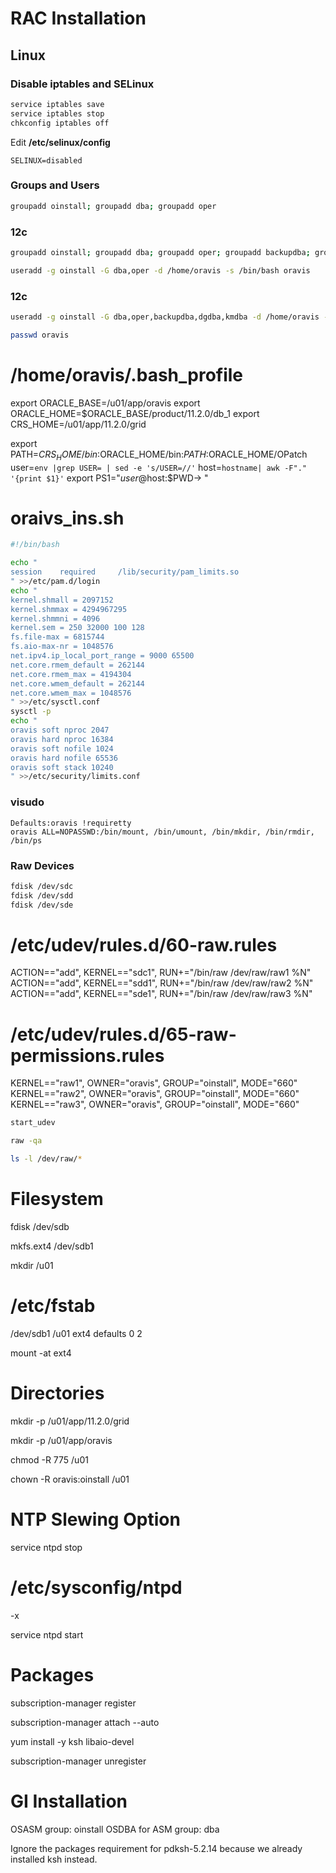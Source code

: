 # RAC Installation

## Linux

### Disable iptables and SELinux

```bash
service iptables save
service iptables stop
chkconfig iptables off
```

Edit **/etc/selinux/config**
```
SELINUX=disabled
```

### Groups and Users

```bash
groupadd oinstall; groupadd dba; groupadd oper
```

### 12c

```bash
groupadd oinstall; groupadd dba; groupadd oper; groupadd backupdba; groupadd dgdba; groupadd kmdba
```

```bash
useradd -g oinstall -G dba,oper -d /home/oravis -s /bin/bash oravis
```

### 12c

```bash
useradd -g oinstall -G dba,oper,backupdba,dgdba,kmdba -d /home/oravis -s /bin/bash oravis

passwd oravis
```

# /home/oravis/.bash_profile

export ORACLE_BASE=/u01/app/oravis
export ORACLE_HOME=$ORACLE_BASE/product/11.2.0/db_1
export CRS_HOME=/u01/app/11.2.0/grid

export PATH=$CRS_HOME/bin:$ORACLE_HOME/bin:$PATH:$ORACLE_HOME/OPatch
user=`env |grep USER= | sed -e 's/USER=//'`
host=`hostname| awk -F"." '{print $1}'`
export PS1="${user}@$host:\$PWD-> "

# oraivs_ins.sh

```bash
#!/bin/bash

echo "
session    required     /lib/security/pam_limits.so
" >>/etc/pam.d/login
echo "
kernel.shmall = 2097152
kernel.shmmax = 4294967295
kernel.shmmni = 4096
kernel.sem = 250 32000 100 128
fs.file-max = 6815744
fs.aio-max-nr = 1048576
net.ipv4.ip_local_port_range = 9000 65500
net.core.rmem_default = 262144
net.core.rmem_max = 4194304
net.core.wmem_default = 262144
net.core.wmem_max = 1048576
" >>/etc/sysctl.conf
sysctl -p
echo "
oravis soft nproc 2047
oravis hard nproc 16384
oravis soft nofile 1024
oravis hard nofile 65536
oravis soft stack 10240
" >>/etc/security/limits.conf
```

### visudo

```
Defaults:oravis !requiretty
oravis ALL=NOPASSWD:/bin/mount, /bin/umount, /bin/mkdir, /bin/rmdir, /bin/ps
```

### Raw Devices

```bash
fdisk /dev/sdc
fdisk /dev/sdd
fdisk /dev/sde
```

# /etc/udev/rules.d/60-raw.rules

ACTION=="add", KERNEL=="sdc1", RUN+="/bin/raw /dev/raw/raw1 %N"
ACTION=="add", KERNEL=="sdd1", RUN+="/bin/raw /dev/raw/raw2 %N"
ACTION=="add", KERNEL=="sde1", RUN+="/bin/raw /dev/raw/raw3 %N"

# /etc/udev/rules.d/65-raw-permissions.rules

KERNEL=="raw1", OWNER="oravis", GROUP="oinstall", MODE="660"
KERNEL=="raw2", OWNER="oravis", GROUP="oinstall", MODE="660"
KERNEL=="raw3", OWNER="oravis", GROUP="oinstall", MODE="660"

```bash
start_udev

raw -qa

ls -l /dev/raw/*
```

Filesystem
==========
fdisk /dev/sdb

mkfs.ext4 /dev/sdb1

mkdir /u01

# /etc/fstab

/dev/sdb1               /u01                    ext4    defaults        0 2

mount -at ext4

Directories
===========
mkdir -p /u01/app/11.2.0/grid

mkdir -p /u01/app/oravis

chmod -R 775 /u01

chown -R oravis:oinstall /u01

NTP Slewing Option
==================
service ntpd stop

# /etc/sysconfig/ntpd
-x

service ntpd start

Packages
========
subscription-manager register

subscription-manager attach --auto

yum install -y ksh libaio-devel

subscription-manager unregister

GI Installation
===============
OSASM group: oinstall
OSDBA for ASM group: dba

Ignore the packages requirement for pdksh-5.2.14 because we already installed ksh instead.
